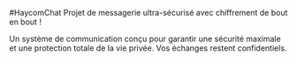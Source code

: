 #HaycomChat
Projet de messagerie ultra-sécurisé avec chiffrement de bout en bout !

Un système de communication conçu pour garantir une sécurité maximale et une protection totale de la vie privée. Vos échanges restent confidentiels.
